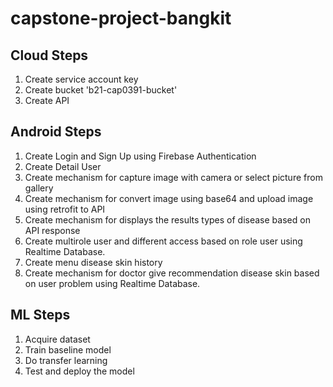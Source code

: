 # capstone-project-bangkit

## Cloud Steps
1. Create service account key
2. Create bucket 'b21-cap0391-bucket'
3. Create API



## Android Steps
1. Create Login and Sign Up using Firebase Authentication
2. Create Detail User
3. Create mechanism for capture image with camera or select picture from gallery
4. Create mechanism for convert image using base64 and upload image using retrofit to API
5. Create mechanism for displays the results types of disease based on API response
6. Create multirole user and different access based on role user using Realtime Database.
7. Create menu disease skin history
8. Create mechanism for doctor give recommendation disease skin based on user problem using Realtime Database.

## ML Steps
1. Acquire dataset
2. Train baseline model
3. Do transfer learning
4. Test and deploy the model

